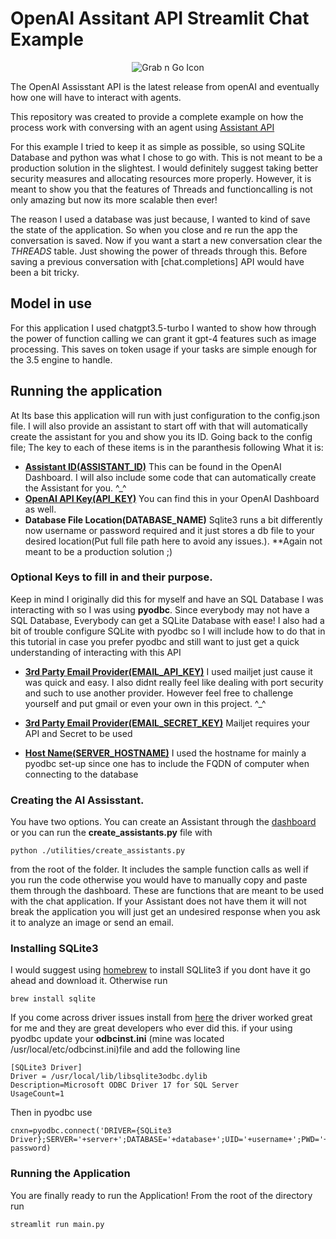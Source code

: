 <!-- mdformat off(GitHub header) -->
OpenAI Assitant API Streamlit Chat Example 
======
<!-- mdformat on -->
<p align="center">
  <img src="https://s3-us-west-1.amazonaws.com/storage-platform.cloud.appcelerator.com/pUWKoLkaVjoozttRq2KmEKV96SDzeidL/photos/20/08/57974cd0e46da10a78009a4b/final_original.jpg" alt="Grab n Go Icon" />
</p>

The OpenAI Assisstant API is the latest release from openAI and eventually how one will have to interact with agents. 

This repository was created to provide a complete example on how the process work with conversing with an agent using [Assistant API](https://platform.openai.com/docs/assistants/how-it-works)

For this example I tried to keep it as simple as possible, so using SQLite Database and python was what I chose to go with. This is not meant to be a production solution in the slightest. I would definitely suggest taking better security measures and allocating resources more properly.  However, it is meant to show you that the features of Threads and functioncalling is not only amazing but now its more scalable then ever!  


The reason I used a database was just because, I wanted to kind of save the state of the application. So when you close and re run the app the conversation is saved. Now if you want a start a new conversation clear the *THREADS* table. Just showing the power of threads through this. Before saving a previous conversation with [chat.completions] API would have been a bit tricky. 

## Model in use 
For this application I used chatgpt3.5-turbo I wanted to show how through the power of function calling we can grant it gpt-4 features such as image processing. This saves on token usage if your tasks are simple enough for the 3.5 engine to handle. 

## Running the application
At Its base this application will run with just configuration to the config.json file. I will also provide an assistant to start off with that will automatically create the assistant for you and show you its ID. Going back to the config file; The key to each of these items is in the paranthesis following What it is: 	
* **[Assistant ID(ASSISTANT_ID)](https://platform.openai.com/assistants)** This can be found in the OpenAI Dashboard. I will also include some code that can automatically create the Assistant for you. ^_^ 
* **[OpenAI API Key(API_KEY)](https://platform.openai.com/api-keys)** You can find this in your OpenAI Dashboard as well. 
* **Database File Location(DATABASE_NAME)** Sqlite3 runs a bit differently now username or password required and it just stores a db file to your desired location(Put full file path here to avoid any issues.). **Again not meant to be a production solution ;)  

### Optional Keys to fill in and their purpose.
Keep in mind I originally did this for myself and have an SQL Database I was interacting with so I was using **pyodbc**. Since everybody may not have a SQL Database, Everybody can get a SQLite Database with ease! I also had a bit of trouble configure SQLite with pyodbc so I will include how to do that in this tutorial in case you prefer pyodbc and still want to just get a quick understanding of interacting with this API

* **[3rd Party Email Provider(EMAIL_API_KEY)](https://www.mailjet.com/?utm_term=mailjet&utm_campaign=240134763&utm_content=&utm_source=google&utm_medium=cpc&creative=284720571834&keyword=mailjet&matchtype=e&network=g&device=c&gad_source=1&gclid=CjwKCAiAu9yqBhBmEiwAHTx5p8b2yZ_JLxyMOvUtR-15YAqzox904CETtHlqFzbwZ9CiTsUhcJeI5BoC7bwQAvD_BwE)** I used mailjet just cause it was quick and easy. I also didnt really feel like dealing with port security and such to use another provider. However feel free to challenge yourself and put gmail or even your own in this project. ^_^
* **[3rd Party Email Provider(EMAIL_SECRET_KEY)](https://www.mailjet.com/?utm_term=mailjet&utm_campaign=240134763&utm_content=&utm_source=google&utm_medium=cpc&creative=284720571834&keyword=mailjet&matchtype=e&network=g&device=c&gad_source=1&gclid=CjwKCAiAu9yqBhBmEiwAHTx5p8b2yZ_JLxyMOvUtR-15YAqzox904CETtHlqFzbwZ9CiTsUhcJeI5BoC7bwQAvD_BwE)** Mailjet requires your API and Secret to be used 

* **[Host Name(SERVER_HOSTNAME)]()** I used the hostname for mainly a pyodbc set-up since one has to include the FQDN of computer when connecting to the database 


### Creating the AI Assisstant. 
You have two options. You can create an Assistant through the [dashboard](https://platform.openai.com/assistants) or you can run the **create_assistants.py** file with 
```
python ./utilities/create_assistants.py
```
from the root of the folder. It includes the sample function calls as well if you run the code otherwise you would have to manually copy and paste them through the dashboard. These are functions that are meant to be used with the chat application. If your Assistant does not have them it will not break the application you will just get an undesired response when you ask it to analyze an image or send an email.


### Installing SQLite3 
 I would suggest using [homebrew]() to install SQLlite3 if you dont have it go ahead and download it. Otherwise run 
 ```
 brew install sqlite
 ```
 If you come across driver issues install from [here](http://www.ch-werner.de/sqliteodbc/) the driver worked great for me and they are great developers who ever did this. if your using pyodbc update your **odbcinst.ini** (mine was located /usr/local/etc/odbcinst.ini)file and add the following line 
 ```
[SQLite3 Driver]
Driver = /usr/local/lib/libsqlite3odbc.dylib
Description=Microsoft ODBC Driver 17 for SQL Server
UsageCount=1
 ```
 Then in pyodbc use 
 ```
 cnxn=pyodbc.connect('DRIVER={SQLite3 Driver};SERVER='+server+';DATABASE='+database+';UID='+username+';PWD='+ password)

 ```


### Running the Application
You are finally ready to run the Application! 
From the root of the directory run 
```
streamlit run main.py
```

